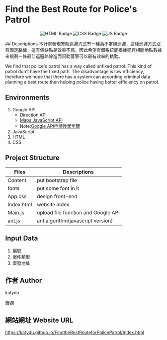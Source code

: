 # Find the Best Route for Police's Patrol
<p align="center">
<a><img src="https://img.shields.io/badge/HTML-239120?style=for-the-badge&logo=html5&logoColor=white" alt="HTML Badge"></a>
<a><img src="https://img.shields.io/badge/CSS-239120?&style=for-the-badge&logo=css3&logoColor=white" alt="CSS Badge"></a>
<a><img src="https://img.shields.io/badge/JavaScript-323330?style=for-the-badge&logo=javascript&logoColor=F7DF1E" alt="JS Badge"></a>
</p>
## Descriptions
本計畫發現警察巡邏方式有一種為不定線巡邏，這種巡邏方式沒有固定路線，這有個缺點是效率不高，因此希望有個系統能根據犯罪相關地點數據來規劃一條最佳巡邏路線進而幫助警察可以最有效率的執勤。

We find that police's patrol has a way called unfixed patrol. This kind of patrol don't have the fixed path. The disadvantage is low efficiency, therefore we hope that there has a system can according criminal data planning a best route then helping police having better efficiency on patrol.
## Environments
1. Google API
   * [Direction API](https://icelandcheng.medium.com/%E4%BD%BF%E7%94%A8google-map-api-directions-service-%E7%8D%B2%E5%8F%96%E5%8F%8A%E9%A1%AF%E7%A4%BA%E6%9C%80%E4%BD%B3%E8%B7%AF%E5%BE%91-cf82060b90f2 "link")
   * [Maps JavaScript API](https://medium.com/front-end-augustus-study-notes/google-map-api-1-a4e794b0162f "link")
   * Note:[Google API申請教學步驟](https://ithelp.ithome.com.tw/articles/10283037 "link")
2. JavaScript
3. HTML
4. CSS
## Project Structure

|    Files    |             Descriptions             |
| ----------- |  ----------------------------------  |
|   Content   |           put bootstrap file         |
|    fonts    |          put some font in it         |
|   App.css   |           design front-end           |
| Index.html  |            website index             |
|   Main.js   | upload file function and Google API  |
|    ant.js   |   ant algorithm(javascript version)  |

## Input Data
1. 編號
2. 案件類型
3. 案發地址


## 作者 Author
katydu

蕭嫻

## 網站網址 Website URL
https://katydu.github.io/FindtheBestRouteforPolicePatrol/Index.html
